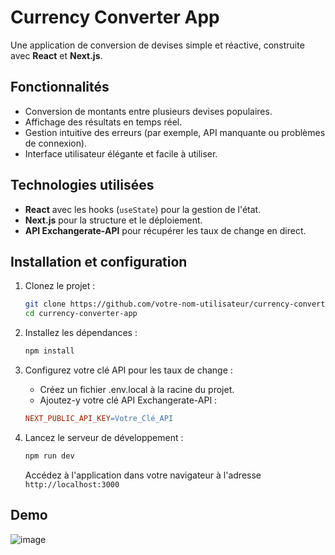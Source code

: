 # Currency Converter App

Une application de conversion de devises simple et réactive, construite avec **React** et **Next.js**.

## Fonctionnalités

- Conversion de montants entre plusieurs devises populaires.
- Affichage des résultats en temps réel.
- Gestion intuitive des erreurs (par exemple, API manquante ou problèmes de connexion).
- Interface utilisateur élégante et facile à utiliser.

## Technologies utilisées

- **React** avec les hooks (`useState`) pour la gestion de l'état.
- **Next.js** pour la structure et le déploiement.
- **API Exchangerate-API** pour récupérer les taux de change en direct.

## Installation et configuration

1. Clonez le projet :
    ```bash
    git clone https://github.com/votre-nom-utilisateur/currency-converter-app.git
    cd currency-converter-app
    ```

2. Installez les dépendances :
    ```bash
    npm install
    ```

3. Configurez votre clé API pour les taux de change :

    - Créez un fichier .env.local à la racine du projet.
    - Ajoutez-y votre clé API Exchangerate-API :

    ```makefile
    NEXT_PUBLIC_API_KEY=Votre_Clé_API
    ```

4. Lancez le serveur de développement :
    ```bash
    npm run dev
    ```
    Accédez à l'application dans votre navigateur à l'adresse `http://localhost:3000`

## Demo
![image](https://github.com/user-attachments/assets/3b96228b-fed6-4055-a3e1-9f64599c021d)
